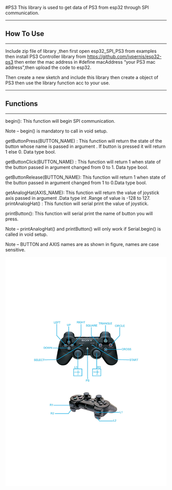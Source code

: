 #PS3
This library is used to get data of PS3 from esp32 through SPI communication.
********************
## **How To Use**
********************
 Include zip file of library ,then first open esp32_SPI_PS3 from examples then install PS3 Controller library from https://github.com/jvpernis/esp32-ps3 then enter the mac address in #define macAddress “your PS3 mac address”,then upload the code to esp32.

Then create a new sketch and include this library then create a object of PS3 then use the library function acc to your use.
*******************   
## **Functions** 
*******************
begin(): This function will begin SPI communication.

Note – begin() is mandatory to call in void setup.

getButtonPress(BUTTON_NAME) : This function will return the state of the button whose name is passed in argument  . If button is pressed it will return 1 else 0. Data type bool.

getButtonClick(BUTTON_NAME) : This function will return 1 when state of the button passed in argument changed from 0 to 1. Data type bool.

getButtonRelease(BUTTON_NAME): This function will return 1 when state of the button passed in argument changed from 1 to 0.Data type bool.

getAnalogHat(AXIS_NAME):  This function will return the value of joystick axis passed in argument .Data type int .Range of value is -128 to 127. 
printAnalogHat() : This function will serial print the value of joystick.  

printButton(): This function will serial print the name of button you will press.

Note – printAnalogHat() and printButton() will only  work if Serial.begin() is called in void setup.

Note – BUTTON and AXIS names are as shown in figure, names are case sensitive.



<img src="ps3-page-001.jpg">


